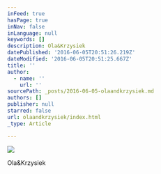 ```yaml
---
inFeed: true
hasPage: true
inNav: false
inLanguage: null
keywords: []
description: Ola&Krzysiek
datePublished: '2016-06-05T20:51:26.219Z'
dateModified: '2016-06-05T20:51:25.667Z'
title: ''
author:
  - name: ''
    url: ''
sourcePath: _posts/2016-06-05-olaandkrzysiek.md
authors: []
publisher: null
starred: false
url: olaandkrzysiek/index.html
_type: Article

---
```

![](https://the-grid-user-content.s3-us-west-2.amazonaws.com/3f86b315-7ca8-4a73-8589-5d6c041f00e2.jpg)

Ola&Krzysiek
